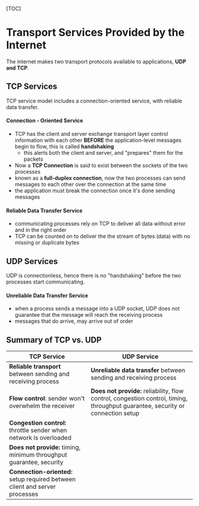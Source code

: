 [TOC]

# Transport Services Provided by the Internet

The internet makes two transport protocols available to applications, **UDP and TCP**. 



## TCP Services

TCP service model includes a connection-oriented service, with reliable data transfer. 

#### Connection - Oriented Service

- TCP has the client and server exchange transport layer control information with each other **BEFORE** the application-level messages begin to flow, this is called **handshaking**
  - this alerts both the client and server, and "prepares" them for the packets
- Now a **TCP Connection** is said to exist between the sockets of the two processes
- known as a **full-duplex connection**, now the two processes can send messages to each other over the connection at the same time
- the application must break the connection once it's done sending messages

#### Reliable Data Transfer Service

- communicating processes rely on TCP to deliver all data without error and in the right order
- TCP can be counted on to deliver the the stream of bytes (data) with no missing or duplicate bytes



## UDP Services

UDP is connectionless, hence there is no "handshaking" before the two processes start communicating.

#### Unreliable Data Transfer Service

- when a process sends a message into a UDP socket, UDP does not guarantee that the message will reach the receiving process
- messages that do arrive, may arrive out of order



## Summary of TCP vs. UDP

| **TCP Service**                                              | **UDP Service**                                              |
| ------------------------------------------------------------ | ------------------------------------------------------------ |
| **Reliable transport** between sending and receiving process | **Unreliable data transfer** between sending and receiving process |
| **Flow control**: sender won't overwhelm the receiver        | **Does not provide:** reliability, flow control, congestion control, timing, throughput guarantee, security or connection setup |
| **Congestion control:** throttle sender when network is overloaded |                                                              |
| **Does not provide:** timing, minimum throughput guarantee, security |                                                              |
| **Connection-oriented:** setup required between client and server processes |                                                              |





